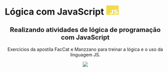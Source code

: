 # Lógica com JavaScript <img align="" title="JavaScript" alt="Michelly-JavaScript" height="30" width="40" src="https://raw.githubusercontent.com/devicons/devicon/master/icons/javascript/javascript-plain.svg">
<div align="center">
  
<h2 style = "font-size:20px;"> Realizando atividades de lógica de programação com JavaScript</h2>
  
  <p>Exercícios da apostila FacCat e Manzzano para treinar a lógica e o uso da linguagem JS.</p><img height="300em" src="https://user-images.githubusercontent.com/101263547/174236992-22cd6a46-e354-4e4d-9011-c3604c131449.gif">
   
</div>
